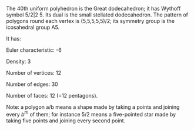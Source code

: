 The 40th uniform polyhedron is the Great dodecahedron; it has Wythoff
symbol 5/2|2 5. Its dual is the small stellated dodecahedron. The
pattern of polygons round each vertex is (5,5,5,5,5)/2; its symmetry
group is the icosahedral group A5.

It has:

Euler characteristic: -6

Density: 3

Number of vertices: 12

Number of edges: 30

Number of faces: 12 (=12 pentagons).

Note: a polygon a/b means a shape made by taking a points and joining
every $b^{th}$ of them; for instance 5/2 means a five-pointed star made
by taking five points and joining every second point.
